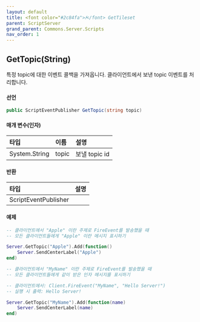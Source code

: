 ```yaml
---
layout: default
title: <font color="#2c84fa">𝑓</font> GetTileset
parent: ScriptServer
grand_parent: Commons.Server.Scripts
nav_order: 1
---
```


<!-- 아래로 편집 -->

## GetTopic(String)
특정 topic에 대한 이벤트 콜백을 가져옵니다. 클라이언트에서 보낸 topic 이벤트를 처리합니다.

#### 선언
```cs
public ScriptEventPublisher GetTopic(string topic)
```

#### 매개 변수(인자)

|타입|이름|설명|
|:-|:-|:-|
|System.String|topic|보낼 topic id|

#### 반환

|타입|설명|
|:-|:-|
|ScriptEventPublisher|

#### 예제 
```lua
-- 클라이언트에서 "Apple" 이란 주제로 FireEvent를 발송했을 때
-- 모든 클라이언트들에게 "Apple" 이란 메시지 표시하기

Server.GetTopic("Apple").Add(function()
    Server.SendCenterLabel("Apple")
end)

-- 클라이언트에서 "MyName" 이란 주제로 FireEvent를 발송했을 때
-- 모든 클라이언트들에게 같이 받은 인자 메시지를 표시하기

-- 클라이언트에서: Client.FireEvent("MyName", "Hello Server!")
-- 실행 시 출력: Hello Server!

Server.GetTopic("MyName").Add(function(name)
    Server.SendCenterLabel(name)
end)
```